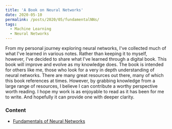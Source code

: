 ```yaml
---
title: 'A Book on Neural Networks'
date: 2020-05-10
permalink: /posts/2020/05/fundamentalNNs/
tags:
  - Machine Learning
  - Neural Networks
---
```


From my personal journey exploring neural networks, I've collected much of what I've learned in various notes. Rather than keeping it to myself, however, I've decided to share what I've learned through a digital book. This book will improve and evolve as my knowledge does. The book is intended for others like me, those who look for a very in depth understanding of neural networks. There are many great resources out there, many of which this book references at times. However, by grabbing knowledge from a large range of resources, I believe I can contribute a worthy perspective worth reading. I hope my work is as enjoyable to read as it has been for me to write. And hopefully it can provide one with deeper clarity.

### Content
- [Fundamentals of Neural Networks](https://www.timothyrollings.com/fundamentalNNs/)
